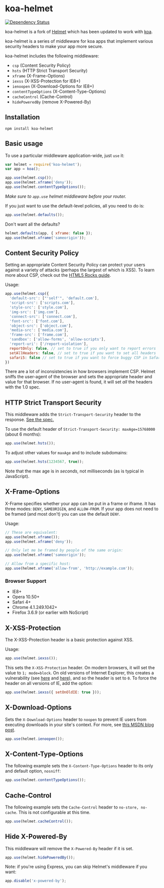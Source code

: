 koa-helmet
==========

[![Dependency Status](https://david-dm.org/venables/koa-helmet.png)](https://david-dm.org/venables/koa-helmet)

koa-helmet is a fork of [Helmet](https://github.com/evilpacket/helmet) which has been updated to work with [koa](https://github.com/koajs/koa).

koa-helmet is a series of middleware for koa apps that implement various security headers to make your app more secure.

koa-helmet includes the following middleware:

- `csp` (Content Security Policy)
- `hsts` (HTTP Strict Transport Security)
- `xframe` (X-Frame-Options)
- `iexss` (X-XSS-Protection for IE8+)
- `ienoopen` (X-Download-Options for IE8+)
- `contentTypeOptions` (X-Content-Type-Options)
- `cacheControl` (Cache-Control)
- `hidePoweredBy` (remove X-Powered-By)

Installation
------------

    npm install koa-helmet

Basic usage
-----------


To use a particular middleware application-wide, just `use` it:

```javascript
var helmet = require('koa-helmet');
var app = koa();

app.use(helmet.csp());
app.use(helmet.xframe('deny'));
app.use(helmet.contentTypeOptions());
```

*Make sure to `app.use` helmet middleware before your router.*

If you just want to use the default-level policies, all you need to do is:

```javascript
app.use(helmet.defaults());
```

Don't want all the defaults?

```javascript
helmet.defaults(app, { xframe: false });
app.use(helmet.xframe('sameorigin'));
```

Content Security Policy
------------------------

Setting an appropriate Content Security Policy can protect your users against a variety of
attacks (perhaps the largest of which is XSS). To learn more about CSP, check out the [HTML5 Rocks guide](http://www.html5rocks.com/en/tutorials/security/content-security-policy/).

Usage:

```javascript
app.use(helmet.csp({
  'default-src': ["'self'", 'default.com'],
  'script-src': ['scripts.com'],
  'style-src': ['style.com'],
  'img-src': ['img.com'],
  'connect-src': ['connect.com'],
  'font-src': ['font.com'],
  'object-src': ['object.com'],
  'media-src': ['media.com'],
  'frame-src': ['frame.com'],
  'sandbox': ['allow-forms', 'allow-scripts'],
  'report-uri': ['/report-violation'],
  reportOnly: false, // set to true if you only want to report errors
  setAllHeaders: false, // set to true if you want to set all headers
  safari5: false // set to true if you want to force buggy CSP in Safari 5
})
```

There are a lot of inconsistencies in how browsers implement CSP. Helmet sniffs the user-agent of
the browser and sets the appropriate header and value for that browser. If no user-agent is found,
it will set _all_ the headers with the 1.0 spec.

HTTP Strict Transport Security
-------------------------------

This middleware adds the `Strict-Transport-Security` header to the response. [See the spec.](http://tools.ietf.org/html/draft-ietf-websec-strict-transport-sec-04)

To use the default header of `Strict-Transport-Security: maxAge=15768000` (about 6 months):

```javascript
app.use(helmet.hsts());
```

To adjust other values for `maxAge` and to include subdomains:

```javascript
app.use(helmet.hsts(1234567, true));
```

Note that the max age is in _seconds_, not milliseconds (as is typical in JavaScript).

X-Frame-Options
---------------

X-Frame specifies whether your app can be put in a frame or iframe. It has three
modes: `DENY`, `SAMEORIGIN`, and `ALLOW-FROM`. If your app does not need to be framed (and most
don't) you can use the default `DENY`.

Usage:

```javascript
// These are equivalent:
app.use(helmet.xframe());
app.use(helmet.xframe('deny'));

// Only let me be framed by people of the same origin:
app.use(helmet.xframe('sameorigin'));

// Allow from a specific host:
app.use(helmet.xframe('allow-from', 'http://example.com'));
```

### Browser Support

- IE8+
- Opera 10.50+
- Safari 4+
- Chrome 4.1.249.1042+
- Firefox 3.6.9 (or earlier with NoScript)

X-XSS-Protection
-----------------

The X-XSS-Protection header is a basic protection against XSS.

Usage:

```javascript
app.use(helmet.iexss());
```

This sets the `X-XSS-Protection` header. On modern browsers, it will set the value
to `1; mode=block`. On old versions of Internet Explorer, this creates a vulnerability
(see [here](http://hackademix.net/2009/11/21/ies-xss-filter-creates-xss-vulnerabilities/) and 
[here](http://technet.microsoft.com/en-us/security/bulletin/MS10-002)), and so the header is set
to `0`. To force the header on all versions of IE, add the option:

```javascript
app.use(helmet.iexss({ setOnOldIE: true }));
```

## X-Download-Options

Sets the `X-Download-Options` header to `noopen` to prevent IE users from executing downloads in
your site's context. For more, see [this MSDN blog post](http://blogs.msdn.com/b/ie/archive/2008/07/02/ie8-security-part-v-comprehensive-protection.aspx).

```javascript
app.use(helmet.ienoopen());
```

X-Content-Type-Options
----------------------

The following example sets the `X-Content-Type-Options` header to its only and default option, `nosniff`:

```javascript
app.use(helmet.contentTypeOptions());
```

Cache-Control
-------------

The following example sets the `Cache-Control` header to `no-store, no-cache`. This is not configurable at this time.

```javascript
app.use(helmet.cacheControl());
```

Hide X-Powered-By
-----------------

This middleware will remove the `X-Powered-By` header if it is set.

```javascript
app.use(helmet.hidePoweredBy());
```

Note: if you're using Express, you can skip Helmet's middleware if you want:

```javascript
app.disable('x-powered-by');
```
